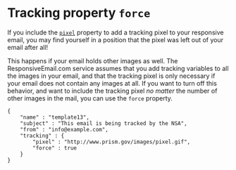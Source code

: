 # Tracking property `force`

If you include the <a href="/support/json/property-pixel">`pixel`</a>
property to add a tracking pixel to your responsive email, you may find
yourself in a position that the pixel was left out of your email after all!

This happens if your email holds other images as well. The
ResponsiveEmail.com service assumes that you add tracking variables to
all the images in your email, and that the tracking pixel is only
necessary if your email does not contain any images at all. If you want
to turn off this behavior, and want to include the tracking pixel _no matter_
the number of other images in the mail, you can use the `force` property.

    {
        "name" : "template13",
        "subject" : "This email is being tracked by the NSA",
        "from" : "info@example.com",
        "tracking" : {
            "pixel" : "http://www.prism.gov/images/pixel.gif",
            "force" : true
        }
    }

